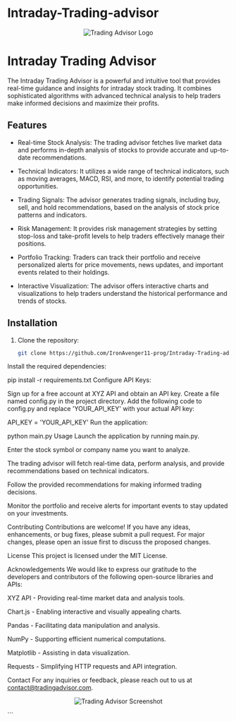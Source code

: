 # Intraday-Trading-advisor

<p align="center">
  <img src="https://github.com/IronAvenger11-prog/Intraday-Trading-advisor/blob/main/images/trading_advisor_logo.png" alt="Trading Advisor Logo">
</p>

# Intraday Trading Advisor

The Intraday Trading Advisor is a powerful and intuitive tool that provides real-time guidance and insights for intraday stock trading. It combines sophisticated algorithms with advanced technical analysis to help traders make informed decisions and maximize their profits.

## Features

- Real-time Stock Analysis: The trading advisor fetches live market data and performs in-depth analysis of stocks to provide accurate and up-to-date recommendations.

- Technical Indicators: It utilizes a wide range of technical indicators, such as moving averages, MACD, RSI, and more, to identify potential trading opportunities.

- Trading Signals: The advisor generates trading signals, including buy, sell, and hold recommendations, based on the analysis of stock price patterns and indicators.

- Risk Management: It provides risk management strategies by setting stop-loss and take-profit levels to help traders effectively manage their positions.

- Portfolio Tracking: Traders can track their portfolio and receive personalized alerts for price movements, news updates, and important events related to their holdings.

- Interactive Visualization: The advisor offers interactive charts and visualizations to help traders understand the historical performance and trends of stocks.

## Installation

1. Clone the repository:

   ```bash
   git clone https://github.com/IronAvenger11-prog/Intraday-Trading-advisor.git
Install the required dependencies:


pip install -r requirements.txt
Configure API Keys:

Sign up for a free account at XYZ API and obtain an API key.
Create a file named config.py in the project directory.
Add the following code to config.py and replace 'YOUR_API_KEY' with your actual API key:

API_KEY = 'YOUR_API_KEY'
Run the application:


python main.py
Usage
Launch the application by running main.py.

Enter the stock symbol or company name you want to analyze.

The trading advisor will fetch real-time data, perform analysis, and provide recommendations based on technical indicators.

Follow the provided recommendations for making informed trading decisions.

Monitor the portfolio and receive alerts for important events to stay updated on your investments.

Contributing
Contributions are welcome! If you have any ideas, enhancements, or bug fixes, please submit a pull request. For major changes, please open an issue first to discuss the proposed changes.

License
This project is licensed under the MIT License.

Acknowledgements
We would like to express our gratitude to the developers and contributors of the following open-source libraries and APIs:

XYZ API - Providing real-time market data and analysis tools.

Chart.js - Enabling interactive and visually appealing charts.

Pandas - Facilitating data manipulation and analysis.

NumPy - Supporting efficient numerical computations.

Matplotlib - Assisting in data visualization.

Requests - Simplifying HTTP requests and API integration.

Contact
For any inquiries or feedback, please reach out to us at contact@tradingadvisor.com.

<p align="center">
  <img src="https://github.com/IronAvenger11-prog/Intraday-Trading-advisor/blob/main/images/trading_advisor_screenshot.png" alt="Trading Advisor Screenshot">
</p>
```
